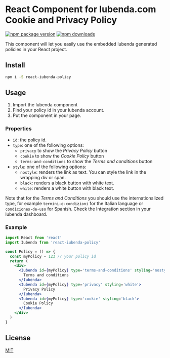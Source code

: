 # React Component for Iubenda.com Cookie and Privacy Policy

[![npm package version](https://badge.fury.io/js/react-iubenda-policy.svg)](https://www.npmjs.com/package/react-iubenda-policy)
[![npm downloads](https://img.shields.io/npm/dm/react-iubenda-policy.svg)](https://www.npmjs.com/package/react-iubenda-policy)

This component will let you easily use the embedded Iubenda generated policies in your React project.

## Install

```bash
npm i -S react-iubenda-policy
```

## Usage

1. Import the Iubenda component
2. Find your policy id in your Iubenda account.
3. Put the component in your page.

### Properties

- `id`: the policy id.
- `type`: one of the following options:
  - `privacy` to show the *Privacy Policy* button
  - `cookie` to show the *Cookie Policy* button
  - `terms-and-conditions` to show the *Terms and conditions* button
- `style`: one of the following options:
  - `nostyle`: renders the link as text. You can style the link in the wrapping div or span.
  - `black`: renders a black button with white text.
  - `white`: renders a white button with black text.


Note that for the *Terms and Conditions* you should use the internationalized type, for example `termini-e-condizioni` for the Italian language or `condiciones-de-uso` for Spanish. Check the Integration section in your Iubenda dashboard.


### Example

```jsx
import React from 'react'
import Iubenda from 'react-iubenda-policy'

const Policy = () => {
  const myPolicy = 123 // your policy id
  return (
    <div>
      <Iubenda id={myPolicy} type='terms-and-conditions' styling='nostyle'>
        Terms and conditions
      </Iubenda>
      <Iubenda id={myPolicy} type='privacy' styling='white'>
        Privacy Policy
      </Iubenda>
      <Iubenda id={myPolicy} type='cookie' styling='black'>
        Cookie Policy
      </Iubenda>
    </div>
  )
}
```

## License

[MIT](http://vjpr.mit-license.org)

[npm-image]: https://img.shields.io/npm/v/react-iubenda-policy.svg
[npm-url]: https://npmjs.org/package/react-iubenda-policy
